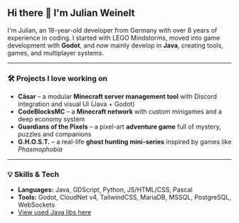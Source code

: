 ## Hi there 👋 I'm Julian Weinelt

I'm Julian, an 18-year-old developer from Germany with over 8 years of experience in coding.
I started with LEGO Mindstorms, moved into game development with **Godot**, and now mainly develop in **Java**, creating tools, games, and multiplayer systems.

---

### 🛠️ Projects I love working on

* **Cäsar** – a modular **Minecraft server management tool** with Discord integration and visual UI (Java + Godot)
* **CodeBlocksMC** – a **Minecraft network** with custom minigames and a deep economy system
* **Guardians of the Pixels** – a pixel-art **adventure game** full of mystery, puzzles and companions
* **G.H.O.S.T.** – a real-life **ghost hunting mini-series** inspired by games like *Phasmophobia*

---

### 💡 Skills & Tech

* **Languages:** Java, GDScript, Python, JS/HTML/CSS, Pascal
* **Tools:** Godot, CloudNet v4, TailwindCSS, MariaDB, MSSQL, PostgreSQL, WebSockets
* [View used Java libs here](https://github.com/JWeinelt/JWeinelt/blob/main/Java_Libs.md)
